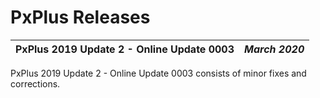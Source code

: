 # PxPlus Releases

**PxPlus 2019 Update 2 - Online Update 0003** |  **_March 2020_**  
---|---  
  
PxPlus 2019 Update 2 - Online Update 0003 consists of minor fixes and corrections.
